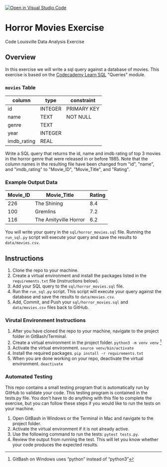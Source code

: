 [![Open in Visual Studio Code](https://classroom.github.com/assets/open-in-vscode-718a45dd9cf7e7f842a935f5ebbe5719a5e09af4491e668f4dbf3b35d5cca122.svg)](https://classroom.github.com/online_ide?assignment_repo_id=15158277&assignment_repo_type=AssignmentRepo)
# Horror Movies Exercise

Code Louisville Data Analysis Exercise

## Overview

In this exercise we will write a sql query against a database of movies. This 
exercise is based on the 
[Codecademy Learn SQL](https://www.codecademy.com/enrolled/courses/learn-sql) 
"Queries" module.

### `movies` Table
| column | type | constraint |
| ------ | ---- | ---------- |
| id | INTEGER | PRIMARY KEY |
| name | TEXT | NOT NULL |
| genre | TEXT | |
| year | INTEGER | |
| imdb_rating | REAL | |

Write a SQL query that returns the id, name and imdb rating of top 3 movies in 
the horror genre that were released in or before 1985. Note that the column 
names in the resulting file have been changed from "id", "name", and 
"imdb_rating" to "Movie_ID", "Movie_Title", and "Rating".

### Example Output Data

| Movie_ID | Movie_Title | Rating |
| -------- | ------ | ---- |
| 226 | The Shining | 8.4 |
| 100 | Gremlins | 7.2 |
| 116 | The Amityville Horror | 6.2 |

You will write your query in the `sql/horror_movies.sql` file. Running the 
`run_sql.py` script will execute your query and save the results to 
`data/movies.csv`.

## Instructions

1. Clone the repo to your machine.
1. Create a virtual environment and install the packages listed in the 
`requirements.txt` file (instructions below).
1. Add your SQL query to the `sql/horror_movies.sql` file.
1. Run the `run_sql.py` script. This script will execute your query against the 
database and save the results to `data/movies.csv`.
1. Add, Commit, and Push your `sql/horror_movies.sql` and `data/movies.csv` 
files back to GitHub.

###  Virutal Environment Instructions

1. After you have cloned the repo to your machine, navigate to the project 
folder in GitBash/Terminal.
1. Create a virtual environment in the project folder. `python3 -m venv venv` [^1]
1. Activate the virtual environment. `source venv/bin/activate`
1. Install the required packages. `pip install -r requirements.txt`
1. When you are done working on your repo, deactivate the virtual environment. 
`deactivate`

[^1]: GitBash on Windows uses “python” instead of “python3”

### Automated Testing

This repo contains a small testing program that is automatically run by GitHub 
to validate your code. This testing program is contained in the tests.py file. 
You don't have to do anything with this file to complete the exercise, but you 
can follow these steps if you would like to run the tests on your machine.

1. Open GitBash in Windows or the Terminal in Mac and navigate to the project 
folder.
1. Activate the virtual environment if it is not already active.
1. Use the following command to run the tests: `pytest tests.py`. 
1. Review the output from running the test. This will let you know whether your 
code produces the expected results.

